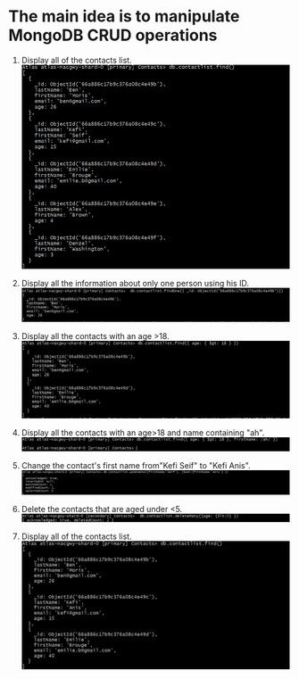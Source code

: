 # The main idea is to manipulate MongoDB CRUD operations

1. Display all of the contacts list.
   ![find](./Mongos/m1.png)

2. Display all the information about only one person using his ID.
   ![Id](./Mongos/m2.png)
3. Display all the contacts with an age >18.
   ![18+](./Mongos/m3.png)
4. Display all the contacts with an age>18 and name containing "ah".
   ![ah](./Mongos/m7.png)
5. Change the contact's first name from"Kefi Seif" to "Kefi Anis".
   ![Anis](./Mongos/m4.png)
6. Delete the contacts that are aged under <5.
   ![del](./Mongos/m5.png)
7. Display all of the contacts list.
   ![find1](./Mongos/m6.png)

